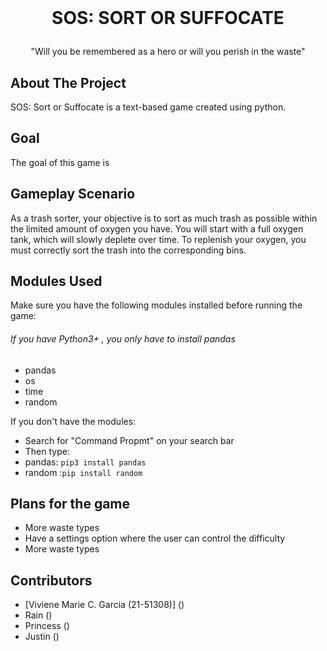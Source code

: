 

<!-- LOGO -->
<br />
<h1>
<p align="center">
  <img src="">
  <br>SOS: SORT OR SUFFOCATE
</h1>
  <p align="center">
    "Will you be remembered as a hero or will you perish in the waste"
    <br />
    </p>
</p>


<p align="center">
  
                                                                                                                        
                                                                                                                                                      
## About The Project
SOS: Sort or Suffocate is a text-based game created using python. 

## Goal
The goal of this game is

## Gameplay Scenario
As a trash sorter, your objective is to sort as much trash as possible within the limited amount of oxygen you have. You will start with a full oxygen tank, which will slowly deplete over time. To replenish your oxygen, you must correctly sort the trash into the corresponding bins.

## Modules Used
Make sure you have the following modules installed before running the game:
###### If you have Python3+ , you only have to install pandas

- pandas
- os 
- time
- random

If you don't have the modules: 
- Search for "Command Propmt" on your search bar
- Then type: 
- pandas: ```pip3 install pandas``` 
- random :```pip install random``` 



## Plans for the game
- More waste types
- Have a settings option where the user can control the difficulty
- More waste types 

## Contributors 
- [Viviene Marie C. Garcia (21-51308)] ()
- Rain ()
- Princess ()
- Justin ()

